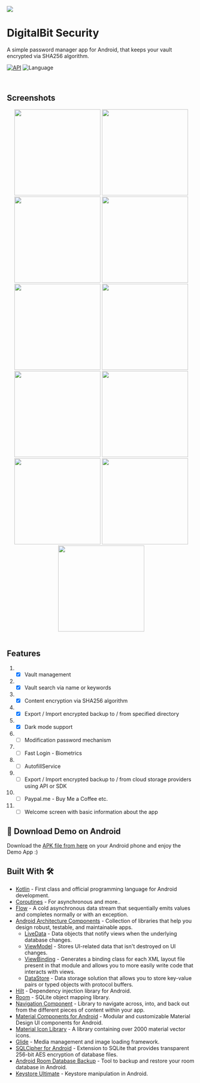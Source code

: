 ![](https://github.com/Vaggelis95/password-manager-android/blob/master/app/src/main/res/drawable-mdpi/cover.png)

# DigitalBit Security
A simple password manager app for Android, that keeps your vault encrypted via SHA256 algorithm.

[![API](https://img.shields.io/badge/API-21%2B-brightgreen.svg?style=flat)](https://android-arsenal.com/api?level=21)
![Language](https://img.shields.io/badge/language-Kotlin-orange.svg)

<br/>

## Screenshots
<div align="center">
  <img src="https://github.com/Vaggelis95/password-manager-android/blob/master/playStore/screenshots/sh_1.png" width="230px" />  
  <img src="https://github.com/Vaggelis95/password-manager-android/blob/master/playStore/screenshots/sh_2.png" width="230px" />  
  <img src="https://github.com/Vaggelis95/password-manager-android/blob/master/playStore/screenshots/sh_3.png" width="230px" />
  <img src="https://github.com/Vaggelis95/password-manager-android/blob/master/playStore/screenshots/sh_4.png" width="230px" />  
  <img src="https://github.com/Vaggelis95/password-manager-android/blob/master/playStore/screenshots/sh_5.png" width="230px" />  
  <img src="https://github.com/Vaggelis95/password-manager-android/blob/master/playStore/screenshots/sh_6.png" width="230px" />
  <img src="https://github.com/Vaggelis95/password-manager-android/blob/master/playStore/screenshots/sh_7.png" width="230px" />  
  <img src="https://github.com/Vaggelis95/password-manager-android/blob/master/playStore/screenshots/sh_8.png" width="230px" />  
  <img src="https://github.com/Vaggelis95/password-manager-android/blob/master/playStore/screenshots/sh_9.png" width="230px" />
  <img src="https://github.com/Vaggelis95/password-manager-android/blob/master/playStore/screenshots/sh_10.png" width="230px" />
  <img src="https://github.com/Vaggelis95/password-manager-android/blob/master/playStore/screenshots/sh_11.png" width="230px" />
</div>
<br/>

## Features
1. - [x] Vault management
2. - [x] Vault search via name or keywords
3. - [x] Content encryption via SHA256 algorithm
4. - [x] Export / Import encrypted backup to / from specified directory
5. - [x] Dark mode support
6. - [ ] Modification password mechanism
7. - [ ] Fast Login - Biometrics
8. - [ ] AutofillService
9. - [ ] Export / Import encrypted backup to / from cloud storage providers using API or SDK
10. - [ ] Paypal.me - Buy Me a Coffee etc.
11. - [ ] Welcome screen with basic information about the app

## 📱 Download Demo on Android
Download the [APK file from here](https://github.com/Vaggelis95/password-manager-android/blob/master/playStore/digital-bit-security.apk?raw=true) on your Android phone and enjoy the Demo App :)

## Built With 🛠
- [Kotlin](https://kotlinlang.org/) - First class and official programming language for Android development.
- [Coroutines](https://kotlinlang.org/docs/reference/coroutines-overview.html) - For asynchronous and more..
- [Flow](https://kotlin.github.io/kotlinx.coroutines/kotlinx-coroutines-core/kotlinx.coroutines.flow/-flow/) - A cold asynchronous data stream that sequentially emits values and completes normally or with an exception.
- [Android Architecture Components](https://developer.android.com/topic/libraries/architecture) - Collection of libraries that help you design robust, testable, and maintainable apps.
  - [LiveData](https://developer.android.com/topic/libraries/architecture/livedata) - Data objects that notify views when the underlying database changes.
  - [ViewModel](https://developer.android.com/topic/libraries/architecture/viewmodel) - Stores UI-related data that isn't destroyed on UI changes.
  - [ViewBinding](https://developer.android.com/topic/libraries/view-binding) - Generates a binding class for each XML layout file present in that module and allows you to more easily write code that interacts with views.
  - [DataStore](https://developer.android.com/topic/libraries/architecture/datastore) - Data storage solution that allows you to store key-value pairs or typed objects with protocol buffers.
- [Hilt](https://developer.android.com/training/dependency-injection/hilt-jetpack) - Dependency injection library for Android.
- [Room](https://developer.android.com/topic/libraries/architecture/room) - SQLite object mapping library.
- [Navigation Component](https://developer.android.com/guide/navigation) - Library to navigate across, into, and back out from the different pieces of content within your app.
- [Material Components for Android](https://github.com/material-components/material-components-android) - Modular and customizable Material Design UI components for Android.
- [Material Icon Library](https://github.com/code-mc/material-icon-lib) - A library containing over 2000 material vector icons.
- [Glide](https://github.com/bumptech/glide) - Media management and image loading framework.
- [SQLCipher for Android](https://github.com/sqlcipher/android-database-sqlcipher) - Extension to SQLite that provides transparent 256-bit AES encryption of database files.
- [Android Room Database Backup](https://github.com/rafi0101/Android-Room-Database-Backup) - Tool to backup and restore your room database in Android.
- [Keystore Ultimate](https://github.com/leonardoxh/keystore-ultimate) - Keystore manipulation in Android.
